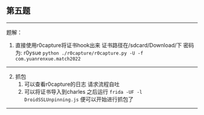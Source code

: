 ## 第五题

---

题解：

1. 直接使用r0capture将证书hook出来  证书路径在/sdcard/Download/下 密码为: r0ysue
   `python ./r0capture/r0capture.py -U -f com.yuanrenxue.match2022`

---

2. 抓包
   1. 可以查看r0capture的日志 请求流程自吐[](https://)
   2. 可以将证书导入到charles 之后运行
      `frida -UF -l DroidSSLUnpinning.js`
      便可以开始进行抓包了

---
